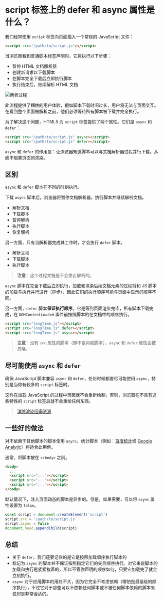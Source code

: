 # script 标签上的 defer 和 async 属性是什么？

我们经常使用 `script` 标签向页面插入一个常规的 JavaScript 文件：

```html
<script src="/path/to/script.js"></script>
```

当浏览器看到普通脚本标签声明时，它将执行以下步骤：

- 暂停 HTML 文档解析器
- 创建新请求以下载脚本
- 在脚本完全下载后立即执行脚本
- 执行结束后，继续解析 HTML 文档

![解析过程](https://upload-images.jianshu.io/upload_images/18281896-f73699ab4fde8302.png?imageMogr2/auto-orient/strip%7CimageView2/2/w/1240)

此流程提供了糟糕的用户体验，假如脚本下载时间过长，用户将无法与页面交互。在看到整个页面被解析之前，他们必须等待所有脚本被下载并完全执行。

为了解决这个问题，HTML5 为 `script` 标签提供了两个属性。它们是 `async` 和 `defer`：

```html
<script src="/path/to/script.js" async></script>
<script src="/path/to/script.js" defer></script>
```

`async` 和 `defer` 的作用是：让浏览器知道脚本可以与文档解析器过程并行下载，从而不阻塞页面的渲染。

## 区别

`async` 和 `defer` 脚本在不同的时刻执行。

下载 `async` 脚本后，浏览器将暂停文档解析器，执行脚本并继续解析文档。

- 解析文档
- 下载脚本
- 暂停解析
- 执行脚本
- 恢复解析

另一方面，只有当解析器完成其工作时，才会执行 `defer` 脚本。

- 解析文档
- 下载脚本
- 执行脚本

> **注意**：这个过程文档是不会停止解析的。

`async` 脚本在完全下载后立即执行，加载和渲染后续文档元素的过程将和 JS 脚本的加载与执行并行进行（异步），因此它们的执行顺序可能与页面中显示的顺序不同。

另一方面，`defer` 脚本**保证执行顺序**。它是等到页面渲染完毕，所有脚本下载完成，在 `DOMContentLoaded` 事件前按照脚本的在文档中的顺序执行。

```html
<script src="longTime.js"></script>
<script src="longTime.js" defer></script>
<script src="longTime.js" async></script>
```

> **注意**：没有 `src` 属性的脚本（即不是内联脚本），`async` 和 `defer` 属性会被忽略。

## 尽可能使用 `async` 和 `defer`

确保 JavaScript 脚本兼容 `async` 和 `defer`，任何时候都要尽可能使用 `async`，特别是当你有较多的 `script` 标签时。

这样在加载 JavaScript 的过程中页面就不会重新绘制，否则，浏览器在不具有这些特性的 `script` 标签后就不会重绘任何东西。

> [消除渲染阻塞资源](https://web.dev/render-blocking-resources/)

## 一些好的做法

对不依赖于其他脚本的脚本使用 `async`。统计脚本（例如：[百度统计](https://tongji.baidu.com/)或 [Google Analytic](https://analytics.google.com/)）将适合此用例。

通常，将脚本放在 `</body>` 之前。

```html
<body>
  ...
  <script src="..."></script>
  <script src="..."></script>
  <script src="..."></script>
</body>
```

默认情况下，注入页面动态的脚本是异步的。但是，如果需要，可以将 `async` 属性设置为 `false`。

```js
const script = document.createElement('script')
script.src = '/path/to/script.js'
script.async = false
document.head.appendChild(script)
```

## 总结

- 关于 `defer`，我们还要记住的是它是按照加载顺序执行脚本的
- 标记为 `async` 的脚本并不保证按照指定它们的先后顺序执行。对它来说脚本的加载和执行是紧紧挨着的，所以不管你声明的顺序如何，只要它加载完了就会立刻执行。
- `async` 对于应用脚本的用处不大，因为它完全不考虑依赖（哪怕是最低级的顺序执行），不过它对于那些可以不依赖任何脚本或不被任何脚本依赖的脚本来说却是非常合适的。
